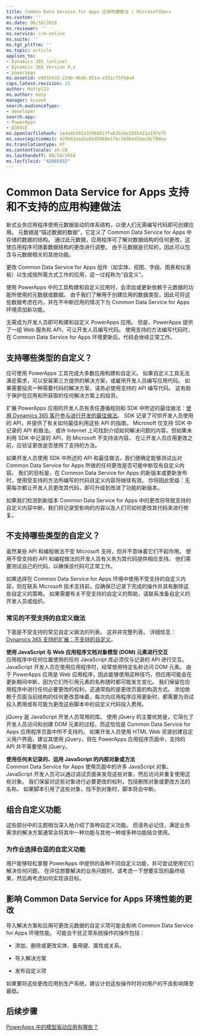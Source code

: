 ```yaml
---
title: Common Data Service for Apps 应用构建做法 | MicrosoftDocs
ms.custom: ''
ms.date: 06/18/2018
ms.reviewer: ''
ms.service: crm-online
ms.suite: ''
ms.tgt_pltfrm: ''
ms.topic: article
applies_to:
- Dynamics 365 (online)
- Dynamics 365 Version 9.x
- powerapps
ms.assetid: e9810433-224b-4bde-851a-e581cf5fb8a4
caps.latest.revision: 21
author: Mattp123
ms.author: matp
manager: kvivek
search.audienceType:
- developer
search.app:
- PowerApps
- D365CE
ms.openlocfilehash: 1eda4b591a3296001ffa62b16e185b421a197e75
ms.sourcegitcommit: 429b83aaa5a91d5868e1fbc169bed1bac0c709ea
ms.translationtype: HT
ms.contentlocale: zh-CN
ms.lasthandoff: 08/24/2018
ms.locfileid: "42865032"
---
```

# <a name="common-data-service-for-apps-supported-and-unsupported-app-building-practices"></a>Common Data Service for Apps 支持和不支持的应用构建做法

<!--
The way your organization works is unique. Some organizations have well-defined business processes that they apply using PowerApps apps. Others aren’t happy with their current business processes and use PowerApps to apply new data and processes to their business. Whatever situation you find yourself in, you’ll find a lot of customization capabilities in PowerApps so that it can work for your organization.  
  
 Of course you’re eager to get started, but please take a few minutes to read the content in this section. This will introduce you to important terms, give you some background about why things are done a certain way, and help you avoid potential problems in the future.  

## What is metadata and why should you care?  
 In the past, you may have customized business applications by editing the source code. This created complications because each organization had unique changes and it was very difficult, or extremely expensive, to upgrade. Then application developers started exposing application programming interfaces (APIs) so that other developers could interact with the application and add their own logic without touching the source code. This was moderately better because it means developers can extend the application without changing it. But it still requires a developer to write code.  -->
  
 新式业务应用程序使用元数据驱动的体系结构，以便人们无需编写代码即可创建应用。 元数据是“描述数据的数据”，它定义了 Common Data Service for Apps 中存储的数据的结构。 通过此元数据，应用程序可了解对数据结构的任何更改，这使应用程序可随着数据结构的更改进行调整。 由于元数据是已知的，因此可以包含与元数据相关的其他功能。  

更改 Common Data Service for Apps 组件（如实体、视图、字段、图表和仪表板）以生成按所需方式工作的应用，这一过程称为“自定义”。  
 
使用 PowerApps 中的工具构建和自定义应用时，会添加或更新依赖于元数据的功能所使用的元数据或数据。 由于我们了解用于创建应用的数据类型，因此可将这些数据考虑在内，并在不中断应用的情况下为 Common Data Service for Apps 环境添加新功能。 <!-- This way you should always be able to apply an update rollup or upgrade to the latest version and enjoy the best new features.  -->

<!--  
> **Customize or Configure?**   
> Most people say they want to customize the application, so we use the word “customize” to describe changing the system to make it work the way you want. Some people prefer to use the word “configure” because it suggests that no code was required to make changes. Call it whatever you like, we just want to make it clear that you don’t need to be a developer to customize or create PowerApps apps.  -->
  
无需成为开发人员即可构建和自定义 PowerApps 应用。 但是，PowerApps 提供了一组 Web 服务和 API，可让开发人员编写代码。 使用支持的方法编写代码时，在 Common Data Service for Apps 环境更新后，代码会继续正常工作。  
  
<a name="BKMK_SupportedCust"></a>   
## <a name="what-kinds-of-customizations-are-supported"></a>支持哪些类型的自定义？  
 应可使用 PowerApps 工具完成大多数应用构建和自定义。 如果自定义工具无法满足需求，可以安装第三方提供的解决方案，或雇用开发人员编写应用代码。 如果需要投资一种需要代码的解决方案，请务必使用支持的 API 编写代码。 这有助于保护在应用和所获取的任何解决方案上的投资。  
  
 扩展 PowerApps 应用的开发人员有责任遵循规则和 SDK 中所述的最佳做法：[使用 Dynamics 365 客户参与进行开发的最佳做法](https://docs.microsoft.com/dynamics365/customer-engagement/developer/best-practices-sdk)。 SDK 记录了可供开发人员使用的 API，并提供了有关如何最佳利用这些 API 的指南。 Microsoft 仅支持 SDK 中记录的 API 和做法。 或许 Internet 上可找到介绍如何解决问题的内容，但如果未利用 SDK 中记录的 API，则 Microsoft 不支持该内容。 在让开发人员应用更改之前，应验证更改是否使用了支持的方法。  
  
 如果开发人员使用 SDK 中所述的 API 和最佳做法，我们便确定能够测试出对 Common Data Service for Apps 所做的任何更改是否可能中断现有自定义内容。 我们的目标是，在 Common Data Service for Apps 的新版本或更新发布时，使用受支持的方法所编写的代码自定义内容将继续有效。 你将因此受益：无需每次都让开发人员更改其代码，即可升级到改进了功能的新版本。  
  
 如果我们检测到新版本 Common Data Service for Apps 中的更改将导致支持的自定义内容中断，我们将记录受影响的内容以及人们可如何更改其代码来进行修复。  
  
<a name="BKMK_Unsupported"></a>   
## <a name="what-kinds-of-customizations-arent-supported"></a>不支持哪些类型的自定义？  
 虽然某些 API 和编程做法不受 Microsoft 支持，但并不意味着它们不起作用。 <!--  “Unsupported by Microsoft” means exactly what it says: you can’t get support about these APIs or programming practices from Microsoft. We don’t test them and we don’t know if something we change will break them. We can’t predict what will happen if someone changes code in our application.  --> 使用不受支持的 API 和编程做法的开发人员有义务为其代码提供相应支持。 他们需要测试自己的代码，以确保该代码可正常工作。  
  
 如果选择在 Common Data Service for Apps 环境中使用不受支持的自定义内容，则在联系 Microsoft 技术支持前，应确保已记录下完成的操作并具有删除这些自定义的策略。 如果需要有关不受支持的自定义的帮助，请联系准备自定义的开发人员或组织。  
  
<a name="BKMK_CommonUnsupportedCustomizations"></a>   
### <a name="common-unsupported-customization-practices"></a>常见的不受支持的自定义做法  
 下面是不受支持的常见自定义做法的列表。 这并非完整列表。 详细信息：[Dynamics 365 支持的扩展：不支持的自定义](https://docs.microsoft.com/dynamics365/customer-engagement/developer/supported-extensions#Unsupported)。 
 
**使用 JavaScript 与 Web 应用程序文档对象模型 (DOM) 元素进行交互**  
 应用程序中任何位置使用的任何 JavaScript 库必须仅与记录的 API 进行交互。 JavaScript 开发人员在使用应用程序时，经常使用特定名称访问 DOM 元素。 由于 PowerApps 应用是 Web 应用程序，因此能够使用这种技巧，但应用可能会在更新期间中断，因为它们所引用元素的名称随时都可能发生变化。 我们保留在应用程序中进行任何必要更改的权利，这通常指的是更改页面的构造方式。 添加依赖于页面当前结构的任何更改意味着，每次向应用程序应用更新时，都需要为测试投入费用或有可能为更改这些脚本中的自定义代码投入费用。  
  
 jQuery 是 JavaScript 开发人员常用的库。 使用 jQuery 的主要优势是，它简化了开发人员访问和创建 DOM 元素的过程，而这恰恰是 Common Data Service for Apps 应用程序页面中所不支持的。 如果开发人员使用 HTML Web 资源创建自定义用户界面，建议其使用 jQuery，但在 PowerApps 应用程序页面中，支持的 API 并不需要使用 jQuery。  
  
 **使用任何未记录的、运用 JavaScript 的内部对象或方法**  
Common Data Service for Apps 使用页面中的许多 JavaScript 对象。 JavaScript 开发人员可以通过调试页面来发现这些对象，然后访问并重复使用这些对象。 我们保留对这些对象进行必要更改的权利，包括删除对象或更改方法的名称。 如果脚本引用了这些对象，找不到对象时，脚本将会中断。  <a name="BKMK_Metadata"></a>   
 
<a name="BKMK_CombineCustomizations"></a>   
## <a name="combine-customization-capabilities"></a>组合自定义功能  
 这些部分中的主题相当深入地介绍了各种自定义功能。 但请务必记住，满足业务需求的解决方案通常会将其中一种功能与其他一种或多种功能结合使用。  
  
<a name="BKMK_ChooseTheRightCustomization"></a>   
### <a name="choose-the-right-customization-capability-for-the-job"></a>为作业选择合适的自定义功能  
 用户能够轻松掌握 PowerApps 中提供的各种不同自定义功能，并可尝试使用它们解决任何问题。 在评估想要解决的业务问题时，请考虑一下想要实现的最终结果，然后再考虑如何实现该目标。  
 
<a name="BKMK_changesinperformance"></a>   
## <a name="changes-that-affect-common-data-service-for-apps-environment-performance"></a>影响 Common Data Service for Apps 环境性能的更改  
 导入解决方案和应用可更改元数据的自定义项可能会影响 Common Data Service for Apps 环境性能。 可能会干扰正常系统操作的操作包括：  
  
-   添加、删除或更改实体、备用键、属性或关系。   
-   导入解决方案
  
-   发布自定义项 
  
如果要将这些更改应用到生产系统，建议计划这些操作时将对用户的不良影响降至最低。   
  
  
## <a name="next-steps"></a>后续步骤  
[PowerApps 中的模型驱动应用有哪些？](../../maker/model-driven-apps/model-driven-app-overview.md)

